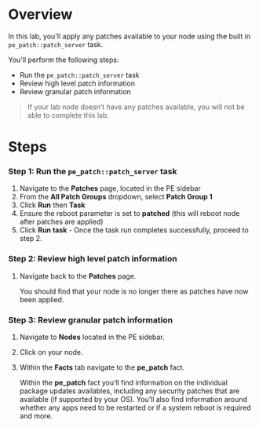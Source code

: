 # Overview

In this lab, you'll apply any patches available to your node using the built in `pe_patch::patch_server` task.

You'll perform the following steps:

* Run the `pe_patch::patch_server` task
* Review high level patch information
* Review granular patch information

> If your lab node doesn’t have any patches available, you will not be able to complete this lab.

# Steps

### Step 1: Run the `pe_patch::patch_server` task

1. Navigate to the **Patches** page, located in the PE sidebar 
2. From the **All Patch Groups** dropdown, select **Patch Group 1**
3. Click **Run** then **Task**
4. Ensure the reboot parameter is set to **patched** (this will reboot node after patches are applied)
5. Click **Run task** - Once the task run completes successfully, proceed to step 2.

### Step 2: Review high level patch information

1. Navigate back to the **Patches** page.

   You should find that your node is no longer there as patches have now been applied. 

### Step 3: Review granular patch information

1. Navigate to **Nodes** located in the PE sidebar.
2. Click on your node.
3. Within the **Facts** tab navigate to the **pe_patch** fact.

   Within the **pe_patch** fact you’ll find information on the individual package updates availables, including any security patches that are available (if supported by your OS). You’ll also find information around whether any apps need to be restarted or if a system reboot is required and more.
